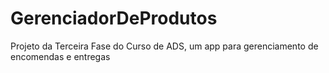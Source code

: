 # GerenciadorDeProdutos
Projeto da Terceira Fase do Curso de ADS, um app para gerenciamento de encomendas e entregas
